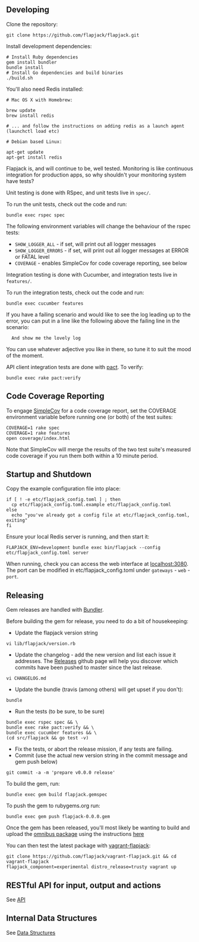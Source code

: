 ## Developing

Clone the repository:

```
git clone https://github.com/flapjack/flapjack.git
```

Install development dependencies:

```
# Install Ruby dependencies
gem install bundler
bundle install
# Install Go dependencies and build binaries
./build.sh
```

You'll also need Redis installed:

```
# Mac OS X with Homebrew:

brew update
brew install redis

# ... and follow the instructions on adding redis as a launch agent (launchctl load etc)

# Debian based Linux:

apt-get update
apt-get install redis
```

Flapjack is, and will continue to be, well tested. Monitoring is like continuous
integration for production apps, so why shouldn't your monitoring system have tests?

Unit testing is done with RSpec, and unit tests live in `spec/`.

To run the unit tests, check out the code and run:

```
bundle exec rspec spec
```

The following environment variables will change the behaviour of the rspec tests:

- `SHOW_LOGGER_ALL` - if set, will print out all logger messages
- `SHOW_LOGGER_ERRORS` - if set, will print out all logger messages at ERROR or FATAL level
- `COVERAGE` - enables SimpleCov for code coverage reporting, see below

Integration testing is done with Cucumber, and integration tests live in `features/`.

To run the integration tests, check out the code and run:

```
bundle exec cucumber features
```

If you have a failing scenario and would like to see the log leading up to the error, you can put in a line like the following above the failing line in the scenario:

```gherkin
  And show me the lovely log
```

You can use whatever adjective you like in there, so tune it to suit the mood of the moment.

API client integration tests are done with [pact](https://github.com/realestate-com-au/pact). To verify:

```
bundle exec rake pact:verify
```

Code Coverage Reporting
-----------------------

To engage [SimpleCov](https://github.com/colszowka/simplecov) for a code coverage report, set the COVERAGE environment variable before running one (or both) of the test suites:

```
COVERAGE=1 rake spec
COVERAGE=1 rake features
open coverage/index.html
```

Note that SimpleCov will merge the results of the two test suite's measured code coverage if you run them both within a 10 minute period.

Startup and Shutdown
--------------------
Copy the example configuration file into place:

```
if [ ! -e etc/flapjack_config.toml ] ; then
  cp etc/flapjack_config.toml.example etc/flapjack_config.toml
else
  echo "you've already got a config file at etc/flapjack_config.toml, exiting"
fi
```

Ensure your local Redis server is running, and then start it:

```
FLAPJACK_ENV=development bundle exec bin/flapjack --config etc/flapjack_config.toml server
```

When running, check you can access the web interface at [localhost:3080](http://localhost:3080/). The port can be modified in etc/flapjack_config.toml under `gateways` - `web` - `port`.

Releasing
---------

Gem releases are handled with [Bundler](http://gembundler.com/rubygems.html).

Before building the gem for release, you need to do a bit of housekeeping:

- Update the flapjack version string

```
vi lib/flapjack/version.rb
```

- Update the changelog - add the new version and list each issue it addresses. The [Releases](https://github.com/flapjack/flapjack/releases) github page will help you discover which commits have been pushed to master since the last release.

```
vi CHANGELOG.md
```

- Update the bundle (travis (among others) will get upset if you don't):

```shell
bundle
```

- Run the tests (to be sure, to be sure)

```
bundle exec rspec spec && \
bundle exec rake pact:verify && \
bundle exec cucumber features && \
(cd src/flapjack && go test -v)
```

- Fix the tests, or abort the release mission, if any tests are failing.
- Commit (use the actual new version string in the commit message and gem push below)

```
git commit -a -m 'prepare v0.0.0 release'
```

To build the gem, run:

```
bundle exec gem build flapjack.gemspec
```

To push the gem to rubygems.org run:

```
bundle exec gem push flapjack-0.0.0.gem
```

Once the gem has been released, you'll most likely be wanting to build and upload the [omnibus package](https://github.com/flapjack/omnibus-flapjack/) using the instructions [here](https://github.com/flapjack/omnibus-flapjack/blob/master/README.md)

You can then test the latest package with [vagrant-flapjack](https://github.com/flapjack/vagrant-flapjack):

```
git clone https://github.com/flapjack/vagrant-flapjack.git && cd vagrant-flapjack
flapjack_component=experimental distro_release=trusty vagrant up
```

RESTful API for input, output and actions
-----------------------------------------
See [API](../../jsonapi)

Internal Data Structures
---------------
See [Data Structures](../DATA_STRUCTURES)
